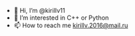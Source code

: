 - 👋 Hi, I’m @kirillv11
- 👀 I’m interested in C++ or Python
- 📫 How to reach me kirillv.2016@mail.ru
